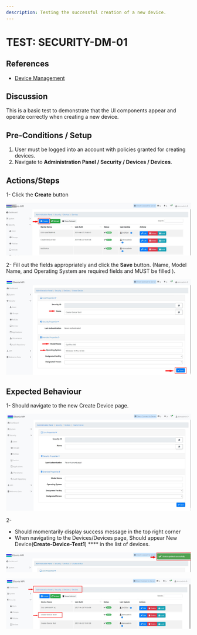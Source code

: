 ```yaml
---
description: Testing the successful creation of a new device.
---
```


# TEST: SECURITY-DM-01

## References

* [Device Management](../../../../../operations/security-administration/device-management.md)

## Discussion

This is a basic test to demonstrate that the UI components appear and operate correctly when creating a new device.

## **Pre-Conditions / Setup**

1. User must be logged into an account with policies granted for creating devices.
2. Navigate to **Administration Panel / Security / Devices / Devices**.

## Actions/Steps

1- Click the **Create** button

![](../../../../../../.gitbook/assets/1%20%286%29.jpg)

2- Fill out the fields appropriately and click the **Save** button. \(Name, Model Name, and Operating System are required fields and MUST be filled \).

![](../../../../../../.gitbook/assets/3%20%2811%29.jpg)

## Expected Behaviour

1-  Should navigate to the new Create Device page.  


![](../../../../../../.gitbook/assets/2%20%282%29.jpg)

2- 

* Should momentarily display success message in the top right corner
* When navigating to the Devices/Devices page, Should appear New Device\(**Create-Device-Test1**\) **** in the list of devices.

![](../../../../../../.gitbook/assets/4%20%283%29.jpg)

![](../../../../../../.gitbook/assets/5%20%281%29.jpg)

